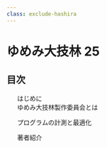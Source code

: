 ```yaml
---
class: exclude-hashira
---
```


# ゆめみ大技林 25

<nav id="toc" role="doc-toc">

## 目次

1. [はじめに](preface.html)
1. [ゆめみ大技林製作委員会とは](preface.html)
<!-- ここから、記事の目次 -->
1. [プログラムの計測と最適化](emoto.html)
<!-- ここまで、記事の目次 -->
1. [著者紹介](authors.html)

</nav>
